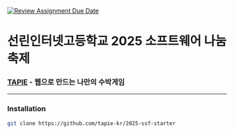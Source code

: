 [![Review Assignment Due Date](https://classroom.github.com/assets/deadline-readme-button-22041afd0340ce965d47ae6ef1cefeee28c7c493a6346c4f15d667ab976d596c.svg)](https://classroom.github.com/a/BkEVtTW2)
# 선린인터넷고등학교 2025 소프트웨어 나눔축제
### [TAPIE](https://tapie.kr/) - 웹으로 만드는 나만의 수박게임
---
### Installation

```bash
git clone https://github.com/tapie-kr/2025-ssf-starter
```
